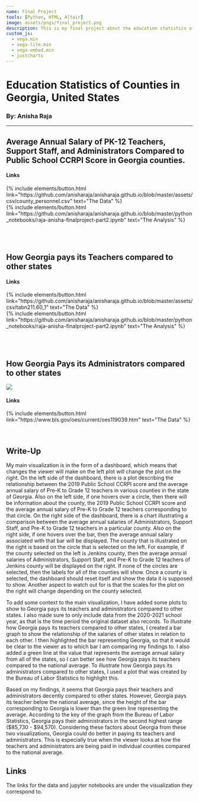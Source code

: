 ```yaml
---
name: Final Project
tools: [Python, HTML, Altair]
image: assets/pngs/final_project.png
description: This is my final project about the education statistics of various counties in the state of Georgia, such as average annual salary of teachers, administrators, and support staff.
custom_js:
  - vega.min
  - vega-lite.min
  - vega-embed.min
  - justcharts
---
```



# Education Statistics of Counties in Georgia, United States
### By: Anisha Raja
---
## Average Annual Salary of PK-12 Teachers, Support Staff, and Administrators Compared to Public School CCRPI Score in Georgia counties.

<vegachart schema-url="{{ site.baseurl }}/assets/json/final_dashboard.json" style="width: 100%"></vegachart>


#### Links
<div class="left">
{% include elements/button.html link="https://github.com/anisharaja/anisharaja.github.io/blob/master/assets/csv/county_personnel.csv" text="The Data" %}
</div>

<div class="right">
{% include elements/button.html link="https://github.com/anisharaja/anisharaja.github.io/blob/master/python_notebooks/raja-anisha-finalproject-part2.ipynb" text="The Analysis" %}
</div>
<br>
<br>
<br>




## How Georgia pays its Teachers compared to other states
<vegachart schema-url="{{ site.baseurl }}/assets/json/state_teacher_salaries.json" style="width: 100%"></vegachart>


#### Links
<div class="left">
{% include elements/button.html link="https://github.com/anisharaja/anisharaja.github.io/blob/master/assets/csv/tabn211.60_1" text="The Data" %}
</div>

<div class="right">
{% include elements/button.html link="https://github.com/anisharaja/anisharaja.github.io/blob/master/python_notebooks/raja-anisha-finalproject-part2.ipynb" text="The Analysis" %}
</div>
<br>
<br>
<br>






## How Georgia Pays its Administrators compared to other states
<img src = "{{ site.baseurl }}/assets/pngs/administrators.png"/>


#### Links
<div class="left">
{% include elements/button.html link="https://www.bls.gov/oes/current/oes119039.htm" text="The Data" %}
</div>

<br>
<br>

## Write-Up
My main visualization is in the form of a dashboard, which means that changes the viewer will make on the left plot will change the plot on the right. On the left side of the dashboard, there is a plot describing the relationship between the 2019 Public School CCRPI score and the average annual salary of Pre-K to Grade 12 teachers in various counties in the state of Georgia. Also on the left side, if one hovers over a circle, then there will be information about the county, the 2019 Public School CCRPI score and the average annual salary of Pre-K to Grade 12 teachers corresponding to that circle. On the right side of the dashboard, there is a chart illustrating a comparison between the average annual salaries of Administrators, Support Staff, and Pre-K to Grade 12 teachers in a particular county. Also on the right side, if one hovers over the bar, then the average annual salary associated with that bar will be displayed. The county that is illustrated on the right is based on the circle that is selected on the left. For example, if the county selected on the left is Jenkins county, then the average annual salaries of Administrators, Support Staff, and Pre-K to Grade 12 teachers of Jenkins county will be displayed on the right. If none of the circles are selected, then the labels for all of the counties will show. Once a county is selected, the dashboard should reset itself and show the data it is supposed to show. Another aspect to watch out for is that the scales for the plot on the right will change depending on the county selected.

To add some context to the main visualization, I have added some plots to show to Georgia pays its teachers and administrators compared to other states. I also made sure to only include data from the 2020-2021 school year, as that is the time period the original dataset also records. To illustrate how Georgia pays its teachers compared to other states, I created a bar graph to show the relationship of the salaries of other states in relation to each other. I then highlighted the bar representing Georgia, so that it would be clear to the viewer as to which bar I am comparing my findings to. I also added a green line at the value that represents the average annual salary from all of the states, so I can better see how Georgia pays its teachers compared to the national average. To illustrate how Georgia pays its administrators compared to other states, I used a plot that was created by the Bureau of Labor Statistics to highlight this.

Based on my findings, it seems that Georgia pays their teachers and administrators decently compared to other states. However, Georgia pays its teacher below the national average, since the height of the bar corresponding to Georgia is lower than the green line representing the average. According to the key of the graph from the Bureau of Labor Statistics, Georgia pays their administrators in the second highest range ($85,730 - $94,570). Considering these factors about Georgia from these two visualizations, Georgia could do better in paying its teachers and administrators. This is especially true when the viewer looks at how the teachers and administrators are being paid in individual counties compared to the national average.

<!-- these are written in a combo of html and liquid --> 

## Links
The links for the data and jupyter notebooks are under the visualization they correspond to.

